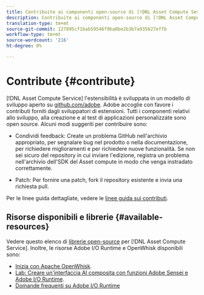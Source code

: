 ```yaml
---
title: Contribuite ai componenti open-source di [!DNL Asset Compute Service].
description: Contribuite ai componenti open-source di [!DNL Asset Compute Service].
translation-type: tm+mt
source-git-commit: 127895cf1bab59546f9ba0be2b3b7a935627effb
workflow-type: tm+mt
source-wordcount: '216'
ht-degree: 0%

---
```



# Contribute {#contribute}

[!DNL Asset Compute Service] l&#39;estensibilità è sviluppata in un modello di sviluppo aperto su  [github.com/adobe](https://github.com/adobe).  Adobe accoglie con favore i contributi forniti dagli sviluppatori di estensioni. Tutti i componenti relativi allo sviluppo, alla creazione e al test di applicazioni personalizzate sono open source. Alcuni modi suggeriti per contribuire sono:

* Condividi feedback: Create un problema GitHub nell&#39;archivio appropriato, per segnalare bug nel prodotto o nella documentazione, per richiedere miglioramenti e per richiedere nuove funzionalità. Se non sei sicuro del repository in cui inviare l&#39;edizione, registra un problema nell&#39;archivio dell&#39;SDK del Asset compute [](https://github.com/adobe/asset-compute-sdk) in modo che venga instradato correttamente.

* Patch: Per fornire una patch, fork il repository esistente e invia una richiesta pull.

Per le linee guida dettagliate, vedere le [linee guida sui contributi](https://github.com/adobe/asset-compute-sdk/blob/master/.github/CONTRIBUTING.md).

## Risorse disponibili e librerie {#available-resources}

Vedere questo elenco di [librerie open-source](https://github.com/adobe/asset-compute-sdk#available-resources-and-libraries) per [!DNL Asset Compute Service]. Inoltre, le risorse Adobe I/O Runtime e OpenWhisk disponibili sono:

* [Inizia con Apache OpenWhisk](https://github.com/apache/incubator-openwhisk/tree/master/docs#getting-started-with-openwhisk).
* [Lab: Creare un&#39;interfaccia AI composita con  funzioni Adobe Sensei e Adobe I/O Runtime](https://opensource.adobe.com/adobe-sensei-ai-functions/index.html).
* [Domande frequenti su Adobe I/O Runtime](https://www.adobe.io/apis/experienceplatform/runtime/docs.html#!adobedocs/adobeio-runtime/master/resources/faq.md)

<!-- **TBD** for post-release:
* Link to Firefly open-source components.
* Issues in `aio` can be reported in Firefly repos.
* Issues in asset-compute-sdk or devtool goes into the relevant repos from Nui.
-->
